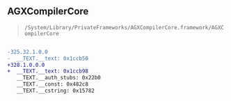 ## AGXCompilerCore

> `/System/Library/PrivateFrameworks/AGXCompilerCore.framework/AGXCompilerCore`

```diff

-325.32.1.0.0
-  __TEXT.__text: 0x1ccb50
+328.1.0.0.0
+  __TEXT.__text: 0x1ccb98
   __TEXT.__auth_stubs: 0x22b0
   __TEXT.__const: 0x482c8
   __TEXT.__cstring: 0x15782

```
